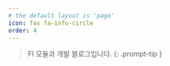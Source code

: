 ```yaml
---
# the default layout is 'page'
icon: fas fa-info-circle
order: 4
---
```


> FI 모듈과 개발 블로그입니다.
{: .prompt-tip }
